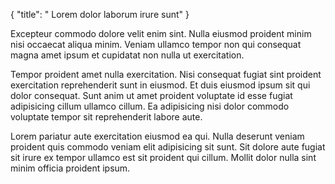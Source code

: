 {
  "title": " Lorem dolor laborum irure sunt"
}

Excepteur commodo dolore velit enim sint. Nulla eiusmod proident minim nisi occaecat aliqua minim. Veniam ullamco tempor non qui consequat magna amet ipsum et cupidatat non nulla ut exercitation.

Tempor proident amet nulla exercitation. Nisi consequat fugiat sint proident exercitation reprehenderit sunt in eiusmod. Et duis eiusmod ipsum sit qui dolor consequat. Sunt anim ut amet proident voluptate id esse fugiat adipisicing cillum ullamco cillum. Ea adipisicing nisi dolor commodo voluptate tempor sit reprehenderit labore aute.

Lorem pariatur aute exercitation eiusmod ea qui. Nulla deserunt veniam proident quis commodo veniam elit adipisicing sit sunt. Sit dolore aute fugiat sit irure ex tempor ullamco est sit proident qui cillum. Mollit dolor nulla sint minim officia proident ipsum.